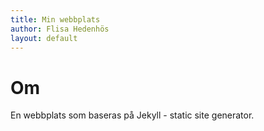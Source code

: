 ```yaml
---
title: Min webbplats
author: Flisa Hedenhös
layout: default
---
```


# Om
En webbplats som baseras på Jekyll - static site generator.